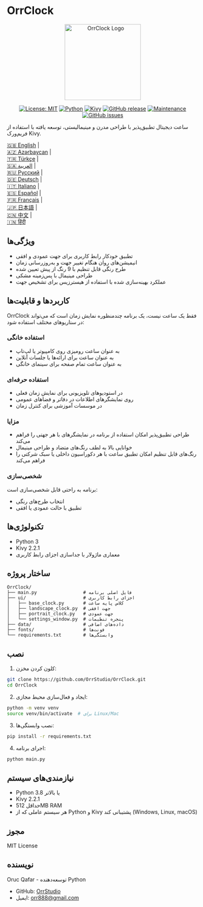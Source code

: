 # OrrClock

<div align="center">
  <img src="https://github.com/user-attachments/assets/83289c8e-472e-44d9-8bc7-eb27bec46763" alt="OrrClock Logo" width="200"/>
</div>

<div align="center">
  
[![License: MIT](https://img.shields.io/badge/License-MIT-yellow.svg)](https://opensource.org/licenses/MIT)
[![Python](https://img.shields.io/badge/Python-3.8%2B-blue)](https://www.python.org/)
[![Kivy](https://img.shields.io/badge/Kivy-2.2.1-brightgreen)](https://kivy.org/)
[![GitHub release](https://img.shields.io/badge/Release-v1.0.0-blue)](https://github.com/OrrStudio/OrrClock/releases)
[![Maintenance](https://img.shields.io/badge/Maintained%3F-yes-green.svg)](https://github.com/OrrStudio/OrrClock/graphs/commit-activity)
[![GitHub issues](https://img.shields.io/github/issues/OrrStudio/OrrClock)](https://github.com/OrrStudio/OrrClock/issues)

</div>

ساعت دیجیتال تطبیق‌پذیر با طراحی مدرن و مینیمالیستی، توسعه یافته با استفاده از فریم‌ورک Kivy.

[🇬🇧 English](../README.md) |  
[🇦🇿 Azərbaycan](README.az.md) |  
[🇹🇷 Türkçe](README.tr.md) |  
[🇸🇦 العربية](README.ar.md) |  
[🇷🇺 Русский](README.ru.md) |  
[🇩🇪 Deutsch](README.de.md) |  
[🇮🇹 Italiano](README.it.md) |  
[🇪🇸 Español](README.es.md) |  
[🇫🇷 Français](README.fr.md) |  
[🇯🇵 日本語](README.ja.md) |  
[🇨🇳 中文](README.zh.md) |  
[🇮🇳 हिंदी](README.hi.md)

## ویژگی‌ها

- تطبیق خودکار رابط کاربری برای جهت عمودی و افقی
- انیمیشن‌های روان هنگام تغییر جهت و به‌روزرسانی زمان
- طرح رنگی قابل تنظیم با 9 رنگ از پیش تعیین شده
- طراحی مینیمال با پس‌زمینه مشکی
- عملکرد بهینه‌سازی شده با استفاده از هیسترزیس برای تشخیص جهت

## کاربردها و قابلیت‌ها

OrrClock فقط یک ساعت نیست، یک برنامه چندمنظوره نمایش زمان است که می‌تواند در سناریوهای مختلف استفاده شود:

### استفاده خانگی
- به عنوان ساعت رومیزی روی کامپیوتر یا لپ‌تاپ
- به عنوان ساعت برای ارائه‌ها یا جلسات آنلاین
- به عنوان ساعت تمام صفحه برای سینمای خانگی

### استفاده حرفه‌ای
- در استودیوهای تلویزیونی برای نمایش زمان فعلی
- روی نمایشگرهای اطلاعات در دفاتر و فضاهای عمومی
- در موسسات آموزشی برای کنترل زمان

### مزایا
- طراحی تطبیق‌پذیر امکان استفاده از برنامه در نمایشگرهای با هر جهتی را فراهم می‌کند
- خوانایی بالا به لطف رنگ‌های متضاد و طراحی مینیمال
- رنگ‌های قابل تنظیم امکان تطبیق ساعت با هر دکوراسیون داخلی یا سبک شرکتی را فراهم می‌کند

### شخصی‌سازی
برنامه به راحتی قابل شخصی‌سازی است:
- انتخاب طرح‌های رنگی
- تطبیق با حالت عمودی یا افقی

## تکنولوژی‌ها

- Python 3
- Kivy 2.2.1
- معماری ماژولار با جداسازی اجزای رابط کاربری

## ساختار پروژه

```
OrrClock/
├── main.py                 # فایل اصلی برنامه
├── ui/                     # اجزای رابط کاربری
│   ├── base_clock.py       # کلاس پایه ساعت
│   ├── landscape_clock.py  # جهت افقی
│   ├── portrait_clock.py   # جهت عمودی
│   └── settings_window.py  # پنجره تنظیمات
├── data/                   # داده‌های اضافی
├── fonts/                  # فونت‌ها
└── requirements.txt        # وابستگی‌ها
```

## نصب

1. کلون کردن مخزن:
```bash
git clone https://github.com/OrrStudio/OrrClock.git
cd OrrClock
```

2. ایجاد و فعال‌سازی محیط مجازی:
```bash
python -m venv venv
source venv/bin/activate  # برای Linux/Mac
```

3. نصب وابستگی‌ها:
```bash
pip install -r requirements.txt
```

4. اجرای برنامه:
```bash
python main.py
```

## نیازمندی‌های سیستم

- Python 3.8 یا بالاتر
- Kivy 2.2.1
- حداقل 512MB RAM
- هر سیستم عاملی که از Python و Kivy پشتیبانی کند (Windows, Linux, macOS)

## مجوز

MIT License

## نویسنده

Oruc Qafar - توسعه‌دهنده Python
- GitHub: [OrrStudio](https://github.com/OrrStudio)
- ایمیل: orr888@gmail.com
